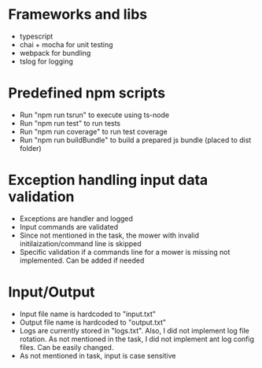 # Frameworks and libs
* typescript
* chai + mocha for unit testing
* webpack for bundling
* tslog for logging

# Predefined npm scripts
* Run "npm run tsrun" to execute using ts-node
* Run "npm run test" to run tests
* Run "npm run coverage" to run test coverage
* Run "npm run buildBundle" to build a prepared js bundle (placed to dist folder)

# Exception handling input data validation
* Exceptions are handler and logged
* Input commands are validated
* Since not mentioned in the task, the mower with invalid initilaization/command line is skipped
* Specific validation if a commands line for a mower is missing not implemented. Can be added if needed

# Input/Output
* Input file name is hardcoded to "input.txt"
* Output file name is hardcoded to "output.txt"
* Logs are currently stored in "logs.txt". Also, I did not implement log file rotation. As not mentioned in the task, I did not implement ant log config files. Can be easily changed.
* As not mentioned in task, input is case sensitive